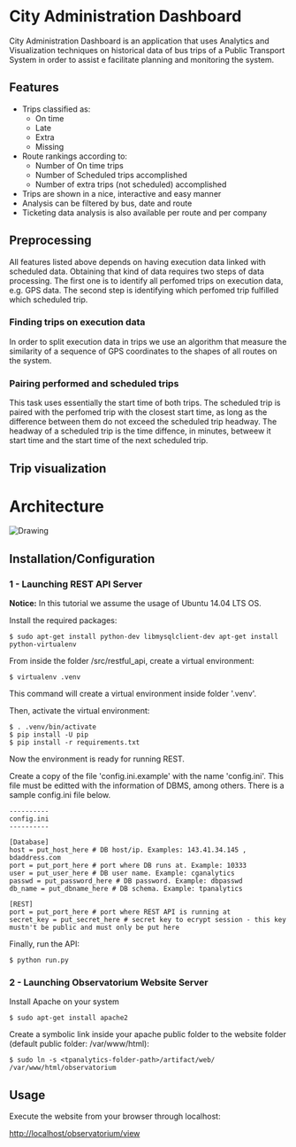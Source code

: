 # City Administration Dashboard

City Administration Dashboard is an application that uses Analytics and Visualization techniques on historical data of bus trips of a Public Transport System in order to assist e facilitate planning and monitoring the system.

## Features

- Trips classified as:
    + On time
    + Late
    + Extra
    + Missing
- Route rankings according to:  
    + Number of On time trips
    + Number of Scheduled trips accomplished  
    + Number of extra trips (not scheduled) accomplished  
- Trips are shown in a nice, interactive and easy manner
- Analysis can be filtered by bus, date and route
- Ticketing data analysis is also available per route and per company

## Preprocessing

All features listed above depends on having execution data linked with scheduled data. Obtaining that kind of data requires two steps of data processing. The first one is to identify all perfomed trips on execution data, e.g. GPS data. The second step is identifying which perfomed trip fulfilled which scheduled trip.

### Finding trips on execution data

In order to split execution data in trips we use an algorithm that measure the similarity of a sequence of GPS coordinates to the shapes of all routes on the system.

### Pairing performed and scheduled trips

This task uses essentially the start time of both trips. The scheduled trip is paired with the perfomed trip with the closest start time, as long as the difference between them do not exceed the scheduled trip headway. The headway of a scheduled trip is the time diffence, in minutes, betweew it start time and the start time of the next scheduled trip.

## Trip visualization

# Architecture
<div style="display:table-cell; vertical-align:middle; text-align:center">
  <img src="https://drive.google.com/open?id=0ByJXvHckLkTdbEZCWWl6MF9GcnM" alt="Drawing" align="center"/>
</div>

## Installation/Configuration

### 1 - Launching REST API Server

**Notice:** In this tutorial we assume the usage of Ubuntu 14.04 LTS OS.

Install the required packages:  

```
$ sudo apt-get install python-dev libmysqlclient-dev apt-get install python-virtualenv
```

From inside the folder <tpanalytics-folder-path>/src/restful_api, create a virtual environment:

```
$ virtualenv .venv
```

This command will create a virtual environment inside folder '.venv'.

Then, activate the virtual environment:

```
$ . .venv/bin/activate
$ pip install -U pip
$ pip install -r requirements.txt
```

Now the environment is ready for running REST.  

Create a copy of the file 'config.ini.example' with the name 'config.ini'. This file must be editted with the information of DBMS, among others. There is a sample config.ini file below.

```
----------
config.ini
----------

[Database]
host = put_host_here # DB host/ip. Examples: 143.41.34.145 , bdaddress.com
port = put_port_here # port where DB runs at. Example: 10333
user = put_user_here # DB user name. Example: cganalytics
passwd = put_password_here # DB password. Example: dbpasswd
db_name = put_dbname_here # DB schema. Example: tpanalytics

[REST]
port = put_port_here # port where REST API is running at
secret_key = put_secret_here # secret key to ecrypt session - this key mustn't be public and must only be put here
```

Finally, run the API:

```
$ python run.py
```

### 2 - Launching Observatorium Website Server

Install Apache on your system

```
$ sudo apt-get install apache2
```

Create a symbolic link inside your apache public folder to the website folder (default public folder: /var/www/html):
```
$ sudo ln -s <tpanalytics-folder-path>/artifact/web/ /var/www/html/observatorium
```

## Usage

Execute the website from your browser through localhost:

[http://localhost/observatorium/view](http://localhost/observatorium/view)

